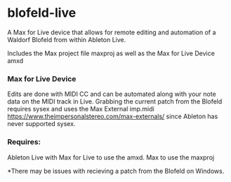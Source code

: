 # blofeld-live
A Max for Live device that allows for remote editing and automation of a Waldorf Blofeld from within Ableton Live. 

Includes the Max project file maxproj as well as the Max for Live Device amxd 

### Max for Live Device  
Edits are done with MIDI CC and can be automated along with your note data on the MIDI track in Live.  Grabbing the current patch from the Blofeld requires sysex and uses the Max External imp.midi https://www.theimpersonalstereo.com/max-externals/ since Ableton has never supported sysex.

### Requires:
Ableton Live with Max for Live to use the amxd. Max to use the maxproj

*There may be issues with recieving a patch from the Blofeld on Windows.  
